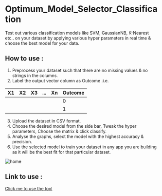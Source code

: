 # Optimum_Model_Selector_Classification

Test out various classification models like SVM, GaussianNB, K-Nearest etc.. on your dataset by applying 
various hyper parameters in real time & choose the best model for your data.

## How to use :
1. Preprocess your dataset such that there are no missing values & no strings in the columns.
2. Label the output vector column as Outcome .i.e.

| X1 | X2 | X3 | ... | Xn | Outcome |
| --- | --- | --- | --- | --- | --- |
|  |  |  |  | | 0 |
|  |  |  |  |  | 1 |

3. Upload the dataset in CSV format.
4. Choose the desired model from the side bar, Tweak the hyper parameters, Choose the matrix & click classify.
5. Analyse the graphs, select the model with the highest accuracy & precision.
6. Use the selected model to train your dataset in any app you are building as it will be the best fit for that particular dataset.

![home](https://drive.google.com/uc?export=download&id=1JCE1gB_TvY7lLQZAfwBz54e03fqaXo6p)

## Link to use :
[Click me to use the tool](https://bit.ly/rajath-miniML)
